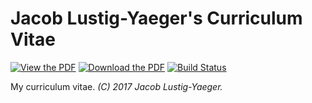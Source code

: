 # Jacob Lustig-Yaeger's Curriculum Vitae
[![View the PDF](https://img.shields.io/badge/view-pdf-blue.svg)](https://github.com/jlustigy/cv/blob/pdf/cv.pdf)
[![Download the PDF](https://img.shields.io/badge/download-pdf-orange.svg)](https://github.com/jlustigy/cv/raw/pdf/cv.pdf)
[![Build Status](https://travis-ci.org/jlustigy/cv.svg?branch=master)](https://travis-ci.org/jlustigy/cv)

My curriculum vitae. *(C) 2017 Jacob Lustig-Yaeger.*
